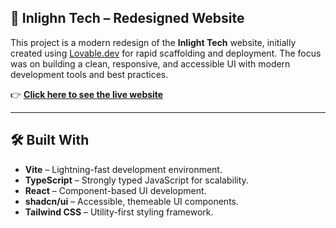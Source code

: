 

## 🚀 Inlighn Tech – Redesigned Website

This project is a modern redesign of the **Inlight Tech** website, initially created using [Lovable.dev](https://lovable.dev) for rapid scaffolding and deployment. The focus was on building a clean, responsive, and accessible UI with modern development tools and best practices.

👉 **[Click here to see the live website](https://hackathon-chi-liart.vercel.app/)**

---

## 🛠️ Built With

* **Vite** – Lightning-fast development environment.
* **TypeScript** – Strongly typed JavaScript for scalability.
* **React** – Component-based UI development.
* **shadcn/ui** – Accessible, themeable UI components.
* **Tailwind CSS** – Utility-first styling framework.

